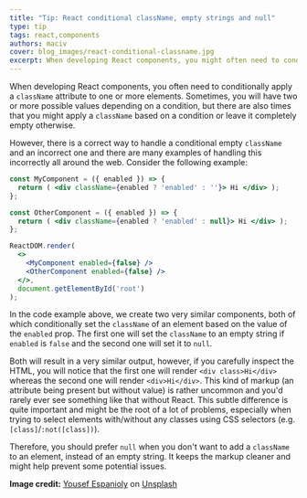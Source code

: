 ```yaml
---
title: "Tip: React conditional className, empty strings and null"
type: tip
tags: react,components
authors: maciv
cover: blog_images/react-conditional-classname.jpg
excerpt: When developing React components, you might often need to conditionally apply a className. Learn how to handle empty classNames correctly using this handy tip.
---
```


When developing React components, you often need to conditionally apply a `className` attribute to one or more elements. Sometimes, you will have two or more possible values depending on a condition, but there are also times that you might apply a `className` based on a condition or leave it completely empty otherwise.

However, there is a correct way to handle a conditional empty `className` and an incorrect one and there are many examples of handling this incorrectly all around the web. Consider the following example:

```jsx
const MyComponent = ({ enabled }) => {
  return ( <div className={enabled ? 'enabled' : ''}> Hi </div> );
};

const OtherComponent = ({ enabled }) => {
  return ( <div className={enabled ? 'enabled' : null}> Hi </div> );
};

ReactDOM.render(
  <>
    <MyComponent enabled={false} />
    <OtherComponent enabled={false} />
  </>,
  document.getElementById('root')
);
```

In the code example above, we create two very similar components, both of which conditionally set the `className` of an element based on the value of the `enabled` prop. The first one will set the `className` to an empty string if `enabled` is `false` and the second one will set it to `null`. 

Both will result in a very similar output, however, if you carefully inspect the HTML, you will notice that the first one will render `<div class>Hi</div>` whereas the second one will render `<div>Hi</div>`. This kind of markup (an attribute being present but without value) is rather uncommon and you'd rarely ever see something like that without React. This subtle difference is quite important and might be the root of a lot of problems, especially when trying to select elements with/without any classes using CSS selectors (e.g. `[class]`/`:not([class])`).

Therefore, you should prefer `null` when you don't want to add a `className` to an element, instead of an empty string. It keeps the markup cleaner and might help prevent some potential issues.

**Image credit:** [Yousef Espanioly](https://unsplash.com/@yespanioly?utm_source=unsplash&utm_medium=referral&utm_content=creditCopyText) on [Unsplash](https://unsplash.com?utm_source=unsplash&utm_medium=referral&utm_content=creditCopyText)
